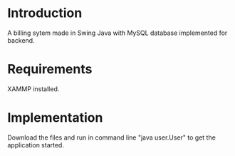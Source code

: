 # Introduction
A billing sytem made in Swing Java with MySQL database implemented for backend.

# Requirements
XAMMP installed.

# Implementation
Download the files and run in command line "java user.User" to get the application started.
